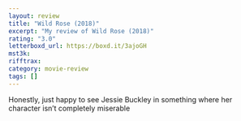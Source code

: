 ```yaml
---
layout: review
title: "Wild Rose (2018)"
excerpt: "My review of Wild Rose (2018)"
rating: "3.0"
letterboxd_url: https://boxd.it/3ajoGH
mst3k:
rifftrax:
category: movie-review
tags: []
---
```


Honestly, just happy to see Jessie Buckley in something where her character isn’t completely miserable
